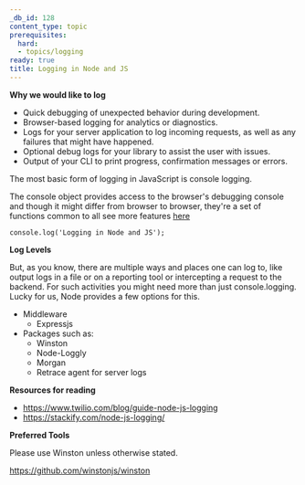 ```yaml
---
_db_id: 128
content_type: topic
prerequisites:
  hard:
  - topics/logging
ready: true
title: Logging in Node and JS
---
```


**Why we would like to log**

- Quick debugging of unexpected behavior during development.
- Browser-based logging for analytics or diagnostics.
- Logs for your server application to log incoming requests, as well as any failures that might have happened.
- Optional debug logs for your library to assist the user with issues.
- Output of your CLI to print progress, confirmation messages or errors.

The most basic form of logging in JavaScript is console logging.

The console object provides access to the browser's debugging console and though it might differ from browser to browser, they're a set of functions common to all
see more features [here](https://developer.mozilla.org/en-US/docs/Web/API/console)

```
console.log('Logging in Node and JS');
```

**Log Levels**

But, as you know, there are multiple ways and places one can log to, like output logs in a file or on a reporting tool or intercepting a request to the backend. For such activities you might need more than just console.logging. Lucky for us, Node provides a few options for this.

- Middleware
  - Expressjs
- Packages such as:
  - Winston
  - Node-Loggly
  - Morgan
  - Retrace agent for server logs

**Resources for reading**

- https://www.twilio.com/blog/guide-node-js-logging
- https://stackify.com/node-js-logging/

**Preferred Tools**

Please use Winston unless otherwise stated.

https://github.com/winstonjs/winston
